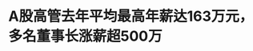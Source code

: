 <!DOCTYPE html>
<html lang="zh-CN">

<head>
    
<title>A股高管去年平均最高年薪达163万元，多名董事长涨薪超500万_腾讯新闻</title>
<meta name="keywords" content="股票,高管薪酬,李西廷,药明康德,高管,金融业,医药行业,工资">
<meta name="description" content="去年全年，A股上市公司高管最高年薪平均值为163.67万元，金融业高管薪酬水平领跑全行业，最高年薪均值为194.7万元，批发和零售业紧随其后。5月28日，荣正集团发布《中国企业家价值报告（2025）》（下称“报告”），统计了A股上市公司高管的总体薪酬水平。 报告显示，2024年，药明康德董事长李革年薪达4180万元，成为去年A股...">
<meta name="author" content="腾讯网">
<meta name="copyright" content="Copyright 1998 - 2025 Tencent. All Rights Reserved">
<meta property="og:type" content="news" />

<meta property="og:title" content="A股高管去年平均最高年薪达163万元，多名董事长涨薪超500万_腾讯新闻" />
<meta property="og:description" content="去年全年，A股上市公司高管最高年薪平均值为163.67万元，金融业高管薪酬水平领跑全行业，最高年薪均值为194.7万元，批发和零售业紧随其后。5月28日，荣正集团发布《中国企业家价值报告（2025）》（下称“报告”），统计了A股上市公司高管的总体薪酬水平。 报告显示，2024年，药明康德董事长李革年薪达4180万元，成为去年A股..." />
<meta property="og:url" content="https://news.qq.com/rain/a/20250528A08XFT00" />
<meta property="og:image" content="https://inews.gtimg.com/news_ls/OCjRuaLQWFWEidGhOguveDuWBdu3Svf1oRn2O1TIp8ebIAA_640330/0" />
<meta property="article:author" content="第一财经" />
<meta property="article:published_time" content="2025-05-28 20:14:14" />
<meta property="category" content="finance" />

<meta name="baidu-site-verification" content="jJeIJ5X7pP" />
    <meta charset="utf-8" />
<meta http-equiv="X-UA-Compatible" content="IE=Edge" />
<meta name="viewport" content="width=device-width, initial-scale=1, shrink-to-fit=no" />
<link rel="dns-prefetch" href="mat1.gtimg.com">
<link rel="dns-prefetch" href="i.news.qq.com">
<link rel="shortcut icon" href="https://mat1.gtimg.com/qqcdn/qqindex2021/favicon.ico">
<script nomodule="true" src="https://mat1.gtimg.com/qqcdn/qqindex2021/common-static/20240515201444/core3-37-1.min.js"></script>
<script>
  try {
    if (!window.IntersectionObserver) {
      var observerScript = document.createElement('script');
      observerScript.src = "https://mat1.gtimg.com/qqcdn/qqindex2021/common-static/20241024141058/intersection-observer-polyfill.js";
      document.head.appendChild(observerScript);
    }
  } catch (error) {}
</script>

<script>
  try {
    if (!Element.prototype.scrollTo) {
      var scrollScript = document.createElement('script');
      scrollScript.src = "https://mat1.gtimg.com/qqcdn/qqindex2021/common-static/20241025153001/scroll-behavior-polyfill.js";
      document.head.appendChild(scrollScript);
    }
  } catch (error) {}
</script>
<script>
  try {
    if ('scrollRestoration' in window.history) {
      window.history.scrollRestoration = 'manual';
    }
    window.isPcClient = Boolean(window.electron) && (
      window.navigator.userAgent.indexOf('pc-client') > 0 ||
      window.navigator.userAgent.indexOf('TencentNews') > 0
    );
  } catch {}
</script>
<script>
  try {
    if (window.isPcClient) {
      var bodyStyle = document.createElement('style');
      bodyStyle.innerText = 'body{ zoom: 0.95 }';
      document.head.appendChild(bodyStyle);
    }
  } catch {}
</script>
<script>
  window.DATA = {"url":"https://view.inews.qq.com/a/20250528A08XFT00","article_id":"20250528A08XFT00","article_type":"0","title":"A股高管去年平均最高年薪达163万元，多名董事长涨薪超500万","desc":"去年全年，A股上市公司高管最高年薪平均值为163.67万元，金融业高管薪酬水平领跑全行业，最高年薪均值为194.7万元，批发和零售业紧随其后。5月28日，荣正集团发布《中国企业家价值报告（2025）》（下称“报告”），统计了A股上市公司高管的总体薪酬水平。 报告显示，2024年，药明康德董事长李革年薪达4180万元，成为去年A股...","iNewsRecommendLevel":1,"abstract":"去年全年，A股上市公司高管最高年薪平均值为163.67万元，金融业高管薪酬水平领跑全行业，最高年薪均值为194.7万元，批发和零售业紧随其后。5月28日，荣正集团发布《中国企业家价值报告（2025）》（下称“报告”），统计了A股上市公司高管的总体薪酬水平。 报告显示，2024年，药明康德董事长李革年薪达4180万元，成为去年A股...","catalog1":"finance","ad_channel_sign":"finance","introduction":"","media":"第一财经","media_id":"5178949","pubtime":"2025-05-28 20:14:14","comment_id":"8415697598","political":0,"cmsId":"20250528A08XFT00","cms_id":"20250528A08XFT00","closeAllAd":0,"closeAllFavorite":false,"originContent":{"directory":{"ai_list":null,"enable":2,"list":null},"key_points_show":["2024年A股上市公司高管平均最高年薪达163.67万元，金融业高管薪酬水平领跑全行业。","药明康德董事长李革成为去年A股公司年薪最高的董事长，年薪达4180万元。","其中，大洋电机董事长鲁楚平、立讯精密董事长王来春、三七互娱董事长李卫伟等，去年年薪均较2023年增加超500万元。","另一方面，去年员工持股计划的公告数量较2023年增加了30.66%，其中首期公告较2023年增加了82.61%。","制造业成为推动股权激励业务最广泛的行业，去年公告股权激励计划数量最多，达471个。"],"text":"\u003cdiv class=\"rich_media_content\"\u003e\u003c!--NO_AD_ERROR_5_1--\u003e\u003cp\u003e去年全年，A股上市公司高管最高年薪平均值为163.67万元，金融业高管薪酬水平领跑全行业，最高年薪均值为194.7万元，批发和零售业紧随其后。5月28日，荣正集团发布《中国企业家价值报告（2025）》（下称“报告”），统计了A股上市公司高管的总体薪酬水平。\u003c!--NO_AD_0--\u003e\u003c!--EOP_0--\u003e\u003c/p\u003e\u003c!--PARAGRAPH_0--\u003e \u003cp\u003e报告显示，2024年，\u003c!--SECURE_LINK_BEGIN_0--\u003e药明康德\u003c!--SECURE_LINK_END_0--\u003e董事长李革年薪达4180万元，成为去年A股公司年薪最高的董事长；\u003c!--SECURE_LINK_BEGIN_1--\u003e迈瑞医疗\u003c!--SECURE_LINK_END_1--\u003e董事长李西廷、\u003c!--SECURE_LINK_BEGIN_2--\u003e百济神州\u003c!--SECURE_LINK_END_2--\u003e执行董事欧雷强、\u003c!--SECURE_LINK_BEGIN_3--\u003e伊利股份\u003c!--SECURE_LINK_END_3--\u003e董事长兼总裁潘刚，年薪均排名前列，金额超一千万元。\u003c/p\u003e \u003cp\u003e薪酬水平位于前列的上市公司中，部分企业高管去年的年薪还在去年大额增长。其中，\u003c!--SECURE_LINK_BEGIN_4--\u003e大洋电机\u003c!--SECURE_LINK_END_4--\u003e董事长鲁楚平、\u003c!--SECURE_LINK_BEGIN_5--\u003e立讯精密\u003c!--SECURE_LINK_END_5--\u003e董事长王来春、\u003c!--SECURE_LINK_BEGIN_6--\u003e三七互娱\u003c!--SECURE_LINK_END_6--\u003e董事长李卫伟等，去年年薪均较2023年增加超500万元。此外，去年员工持股计划的公告数量，较2023年增加了30.66%，其中首期公告较2023年增加了82.61%。\u003c!--NO_AD_1--\u003e\u003c!--EOP_1--\u003e\u003c/p\u003e\u003c!--PARAGRAPH_1--\u003e \u003cp\u003e\u003cstrong\u003e药明康德董事长去年年薪4180万\u003c/strong\u003e\u003c/p\u003e \u003cp\u003e根据报告，一家上市公司只选取该公司一位最高年薪人员作为样本，参与有效样本的最高年薪统计，有效样本涉及5360家上市。其中，药企高管的年薪水平表现突出。\u003c/p\u003e \u003cp\u003e高管薪酬前三甲，全部被医药生物行业企业包揽。数据显示，2024年，药明康德董事长李革的年薪为4180万元，成为去年唯一一名薪酬突破四千万元的A股董事长。迈瑞医疗董事长李西廷，百济神州执行董事欧雷强，则以2493.9万元和2019.38万元的薪酬紧随其后。\u003c!--NO_AD_2--\u003e\u003c!--EOP_2--\u003e\u003c/p\u003e\u003c!--PARAGRAPH_2--\u003e \u003cp\u003e除上述3家公司之外，A股公司年薪靠前的高管还包括：伊利股份董事长兼总裁潘刚，\u003c!--SECURE_LINK_BEGIN_7--\u003e阳光电源\u003c!--SECURE_LINK_END_7--\u003e副董事长、高级副总裁顾亦磊，\u003c!--SECURE_LINK_BEGIN_8--\u003eTCL科技\u003c!--SECURE_LINK_END_8--\u003e董事、高级副总裁赵军等，2024年年薪均超过一千万。\u003c/p\u003e \u003cp\u003e根据报告，若仅以董事长最高薪酬来看，\u003c!--SECURE_LINK_BEGIN_9--\u003e格力电器\u003c!--SECURE_LINK_END_9--\u003e董事长董明珠、三七互娱董事长李卫伟、美的集团董事长方洪波、TCL科技董事长李东生等，去年年薪分别达到1437.2万元、1380.09万元、1378万元和1177.66万元。\u003c/p\u003e \u003cp\u003e报告显示，去年薪酬增加最多的上市公司董事长，为大洋电机董事长鲁楚平，2024年年薪达到761.63万元，较前一年增加逾568万元； 立讯精密董事长王来春、三七互娱董事长李卫伟、中微公司董事长尹志尧等，去年年薪均较上年增加超500万元。\u003c!--NO_AD_3--\u003e\u003c!--EOP_3--\u003e\u003c/p\u003e\u003c!--PARAGRAPH_3--\u003e \u003cp\u003e分行业来看，金融业上市公司的高管薪酬水平依然位列A股第一，均值达到194.7万元；批发和零售业、卫生和社会工作行业紧随其后，均值分别为183.3万元和173.78万元。\u003c/p\u003e \u003cp\u003e科学研究和技术服务业的薪酬，也处于较高水平，去年的最高年薪均值为172.08万元，行业排名第四，较2023年有所提升。荣正集团认为，相对其他行业，该行业的薪酬支付能力在增强，也说明A股上市公司高管薪酬“含科量”在提升。\u003c/p\u003e \u003cp\u003e\u003cstrong\u003e员工持股公告数量明显提升\u003c/strong\u003e\u003c/p\u003e \u003cp\u003e根据报告，2024年，A股股权激励公告总量略有下降，员工持股公告数量则明显提升。\u003c/p\u003e \u003cp\u003e数据显示，去年全年，A股市场的股权激励计划总公告数为610份，较2023年下降8.41%；员工持股计划的公告数量达277份，较2023年增加30.66%，其中首期公告数量168份，较2023年增加82.61%。\u003c/p\u003e \u003cp\u003e“综合考虑去年A股市场表现、上市公司对未来业绩预期不明朗等因素的影响，股权激励计划数量同比下降，但股权激励广度、深度持续提升的势头没有改变。”荣正集团分析称，股权激励制度在A股市场的认可度逐年提升，也反映了资本市场的日趋成熟及上市公司治理结构的日益完善。\u003c!--NO_AD_4--\u003e\u003c!--EOP_4--\u003e\u003c/p\u003e\u003c!--PARAGRAPH_4--\u003e \u003cp\u003e分板块来看，创业板是去年股权激励计划公告数量最多的板块，达到222个，占总公告数量的36.39%；科创板、沪市主板、深市主板、北交所的股权激励计划数量，分别为161个、109个、94个和24个。\u003c/p\u003e \u003cp\u003e行业方面，去年，A股上市公司公告股权激励计划数量最多的是制造业，数量达471个，占比超七成。信息传输、软件和信息技术服务业、科学研究和技术服务业紧随其后。\u003c/p\u003e \u003cp\u003e对此，荣正集团认为，制造业成为推动股权激励业务最广泛的行业，一方面是因为该行业本身上市公司体量最大，另一方面则体现出，传统制造业在面临现代工业的转型升级过程中对核心人才的需求日益攀升。\u003c/p\u003e\u003csection\u003e  (本文来自第一财经)\u003c/section\u003e\u003cstyle\u003e.rich_media_content{--news-tabel-th-night-color: #444444;--news-font-day-color: #333;--news-font-night-color: #d9d9d9;--news-bottom-distance: 22px}.rich_media_content p:not([data-exeditor-arbitrary-box=image-box]){letter-spacing:.5px;line-height:30px;margin-bottom:var(--news-bottom-distance);word-wrap:break-word}.rich_media_content{color:var(--news-font-day-color);font-size:18px}@media(prefers-color-scheme:dark){body:not([data-weui-theme=light]):not([dark-mode-disable=true]) .rich_media_content p:not([data-exeditor-arbitrary-box=image-box]){letter-spacing:.5px;line-height:30px;margin-bottom:var(--news-bottom-distance);word-wrap:break-word}body:not([data-weui-theme=light]):not([dark-mode-disable=true]) .rich_media_content{color:var(--news-font-night-color)}}.data_color_scheme_dark .rich_media_content p:not([data-exeditor-arbitrary-box=image-box]){letter-spacing:.5px;line-height:30px;margin-bottom:var(--news-bottom-distance);word-wrap:break-word}.data_color_scheme_dark .rich_media_content{color:var(--news-font-night-color)}.data_color_scheme_dark .rich_media_content{font-size:18px}.rich_media_content p[data-exeditor-arbitrary-box=image-box]{margin-bottom:11px}.rich_media_content\u003ediv:not(.qnt-video),.rich_media_content\u003esection{margin-bottom:var(--news-bottom-distance)}.rich_media_content hr{margin-bottom:var(--news-bottom-distance)}.rich_media_content .link_list{margin:0;margin-top:20px;min-height:0!important}.rich_media_content blockquote{background:#f9f9f9;border-left:6px solid #ccc;margin:1.5em 10px;padding:.5em 10px}.rich_media_content blockquote p{margin-bottom:0!important}.data_color_scheme_dark .rich_media_content blockquote{background:#323232}@media(prefers-color-scheme:dark){body:not([data-weui-theme=light]):not([dark-mode-disable=true]) .rich_media_content blockquote{background:#323232}}.rich_media_content ol[data-ex-list]{--ol-start: 1;--ol-list-style-type: decimal;list-style-type:none;counter-reset:olCounter calc(var(--ol-start,1) - 1);position:relative}.rich_media_content ol[data-ex-list]\u003eli\u003e:first-child::before{content:counter(olCounter,var(--ol-list-style-type)) '. ';counter-increment:olCounter;font-variant-numeric:tabular-nums;display:inline-block}.rich_media_content ul[data-ex-list]{--ul-list-style-type: circle;list-style-type:none;position:relative}.rich_media_content ul[data-ex-list].nonUnicode-list-style-type\u003eli\u003e:first-child::before{content:var(--ul-list-style-type) ' ';font-variant-numeric:tabular-nums;display:inline-block;transform:scale(0.5)}.rich_media_content ul[data-ex-list].unicode-list-style-type\u003eli\u003e:first-child::before{content:var(--ul-list-style-type) ' ';font-variant-numeric:tabular-nums;display:inline-block;transform:scale(0.8)}.rich_media_content ol:not([data-ex-list]){padding-left:revert}.rich_media_content ul:not([data-ex-list]){padding-left:revert}.rich_media_content table{display:table;border-collapse:collapse;margin-bottom:var(--news-bottom-distance)}.rich_media_content table th,.rich_media_content table td{word-wrap:break-word;border:1px solid #ddd;white-space:nowrap;padding:2px 5px}.rich_media_content table th{font-weight:700;background-color:#f0f0f0;text-align:left}.rich_media_content table p{margin-bottom:0!important}.data_color_scheme_dark .rich_media_content table th{background:var(--news-tabel-th-night-color)}@media(prefers-color-scheme:dark){body:not([data-weui-theme=light]):not([dark-mode-disable=true]) .rich_media_content table th{background:var(--news-tabel-th-night-color)}}.rich_media_content .qqnews_image_desc,.rich_media_content p[type=om-image-desc]{line-height:20px!important;text-align:center!important;font-size:14px!important;color:#666!important}.rich_media_content div[data-exeditor-arbitrary-box=wrap]:not([data-exeditor-arbitrary-box-special-style]){max-width:100%}.rich_media_content .qqnews-content{--wmfont: 0;--wmcolor: transparent;font-size:var(--wmfont);color:var(--wmcolor);line-height:var(--wmfont)!important;margin-bottom:var(--wmfont)!important}.rich_media_content .qqnews_sign_emphasis{background:#f7f7f7}.rich_media_content .qqnews_sign_emphasis ol{word-wrap:break-word;border:none;color:#5c5c5c;line-height:28px;list-style:none;margin:14px 0 6px;padding:16px 15px 4px}.rich_media_content .qqnews_sign_emphasis p{margin-bottom:12px!important}.rich_media_content .qqnews_sign_emphasis ol\u003eli\u003ep{padding-left:30px}.rich_media_content .qqnews_sign_emphasis ol\u003eli{list-style:none}.rich_media_content .qqnews_sign_emphasis ol\u003eli\u003ep:first-child::before{margin-left:-30px;content:counter(olCounter,decimal) ''!important;counter-increment:olCounter!important;font-variant-numeric:tabular-nums!important;background:#37f;border-radius:2px;color:#fff;font-size:15px;font-style:normal;text-align:center;line-height:18px;width:18px;height:18px;margin-right:12px;position:relative;top:-1px}.data_color_scheme_dark .rich_media_content .qqnews_sign_emphasis{background:#262626}.data_color_scheme_dark .rich_media_content .qqnews_sign_emphasis ol\u003eli\u003ep{color:#a9a9a9}@media(prefers-color-scheme:dark){body:not([data-weui-theme=light]):not([dark-mode-disable=true]) .rich_media_content .qqnews_sign_emphasis{background:#262626}body:not([data-weui-theme=light]):not([dark-mode-disable=true]) .rich_media_content .qqnews_sign_emphasis ol\u003eli\u003ep{color:#a9a9a9}}.rich_media_content h1,.rich_media_content h2,.rich_media_content h3,.rich_media_content h4,.rich_media_content h5,.rich_media_content h6{margin-bottom:var(--news-bottom-distance);font-weight:700}.rich_media_content h1{font-size:20px}.rich_media_content h2,.rich_media_content h3{font-size:19px}.rich_media_content h4,.rich_media_content h5,.rich_media_content h6{font-size:18px}.rich_media_content li:empty{display:none}.rich_media_content ul,.rich_media_content ol{margin-bottom:var(--news-bottom-distance)}.rich_media_content div\u003ep:only-child{margin-bottom:0!important}.rich_media_content .cms-cke-widget-title-wrap p{margin-bottom:0!important}\u003c/style\u003e\u003c/div\u003e","version":"v2"},"originAttribute":{"SECURE_LINK_BEGIN_0":{"cms_orig_info":{"desc":"药明康德","trust_level":1,"type":"huaci_stock","url":"https://wzq.tenpay.com/mm/detail?type=1\u0026scode=603259\u0026stat_data=Ozm00p000n006"},"desc":"药明康德","trust_level":1,"type":"huaci_stock","url":"https://wzq.tenpay.com/mm/detail?type=1\u0026scode=603259\u0026stat_data=Ozm00p000n006"},"SECURE_LINK_BEGIN_1":{"cms_orig_info":{"desc":"迈瑞医疗","trust_level":1,"type":"huaci_stock","url":"https://wzq.tenpay.com/mm/detail?type=0\u0026scode=300760\u0026stat_data=Ozm00p000n006"},"desc":"迈瑞医疗","trust_level":1,"type":"huaci_stock","url":"https://wzq.tenpay.com/mm/detail?type=0\u0026scode=300760\u0026stat_data=Ozm00p000n006"},"SECURE_LINK_BEGIN_2":{"cms_orig_info":{"desc":"百济神州","trust_level":1,"type":"huaci_stock","url":"https://wzq.tenpay.com/mm/detail?type=2\u0026scode=06160\u0026stat_data=Ozm00p000n006"},"desc":"百济神州","trust_level":1,"type":"huaci_stock","url":"https://wzq.tenpay.com/mm/detail?type=2\u0026scode=06160\u0026stat_data=Ozm00p000n006"},"SECURE_LINK_BEGIN_3":{"cms_orig_info":{"desc":"伊利股份","trust_level":1,"type":"huaci_stock","url":"https://wzq.tenpay.com/mm/detail?type=1\u0026scode=600887\u0026stat_data=Ozm00p000n006"},"desc":"伊利股份","trust_level":1,"type":"huaci_stock","url":"https://wzq.tenpay.com/mm/detail?type=1\u0026scode=600887\u0026stat_data=Ozm00p000n006"},"SECURE_LINK_BEGIN_4":{"cms_orig_info":{"desc":"大洋电机","trust_level":1,"type":"huaci_stock","url":"https://wzq.tenpay.com/mm/detail?type=0\u0026scode=002249\u0026stat_data=Ozm00p000n006"},"desc":"大洋电机","trust_level":1,"type":"huaci_stock","url":"https://wzq.tenpay.com/mm/detail?type=0\u0026scode=002249\u0026stat_data=Ozm00p000n006"},"SECURE_LINK_BEGIN_5":{"cms_orig_info":{"desc":"立讯精密","trust_level":1,"type":"huaci_stock","url":"https://wzq.tenpay.com/mm/detail?type=0\u0026scode=002475\u0026stat_data=Ozm00p000n006"},"desc":"立讯精密","trust_level":1,"type":"huaci_stock","url":"https://wzq.tenpay.com/mm/detail?type=0\u0026scode=002475\u0026stat_data=Ozm00p000n006"},"SECURE_LINK_BEGIN_6":{"cms_orig_info":{"desc":"三七互娱","trust_level":1,"type":"huaci_stock","url":"https://wzq.tenpay.com/mm/detail?type=0\u0026scode=002555\u0026stat_data=Ozm00p000n006"},"desc":"三七互娱","trust_level":1,"type":"huaci_stock","url":"https://wzq.tenpay.com/mm/detail?type=0\u0026scode=002555\u0026stat_data=Ozm00p000n006"},"SECURE_LINK_BEGIN_7":{"cms_orig_info":{"desc":"阳光电源","trust_level":1,"type":"huaci_stock","url":"https://wzq.tenpay.com/mm/detail?type=0\u0026scode=300274\u0026stat_data=Ozm00p000n006"},"desc":"阳光电源","trust_level":1,"type":"huaci_stock","url":"https://wzq.tenpay.com/mm/detail?type=0\u0026scode=300274\u0026stat_data=Ozm00p000n006"},"SECURE_LINK_BEGIN_8":{"cms_orig_info":{"desc":"TCL科技","trust_level":1,"type":"huaci_stock","url":"https://wzq.tenpay.com/mm/detail?type=0\u0026scode=000100\u0026stat_data=Ozm00p000n006"},"desc":"TCL科技","trust_level":1,"type":"huaci_stock","url":"https://wzq.tenpay.com/mm/detail?type=0\u0026scode=000100\u0026stat_data=Ozm00p000n006"},"SECURE_LINK_BEGIN_9":{"cms_orig_info":{"desc":"格力电器","trust_level":1,"type":"huaci_stock","url":"https://wzq.tenpay.com/mm/detail?type=0\u0026scode=000651\u0026stat_data=Ozm00p000n006"},"desc":"格力电器","trust_level":1,"type":"huaci_stock","url":"https://wzq.tenpay.com/mm/detail?type=0\u0026scode=000651\u0026stat_data=Ozm00p000n006"},"SECURE_LINK_END_0":{"trust_level":1},"SECURE_LINK_END_1":{"trust_level":1},"SECURE_LINK_END_2":{"trust_level":1},"SECURE_LINK_END_3":{"trust_level":1},"SECURE_LINK_END_4":{"trust_level":1},"SECURE_LINK_END_5":{"trust_level":1},"SECURE_LINK_END_6":{"trust_level":1},"SECURE_LINK_END_7":{"trust_level":1},"SECURE_LINK_END_8":{"trust_level":1},"SECURE_LINK_END_9":{"trust_level":1}},"selfDeclare":{},"userAddress":"江苏","card":{"chlid":"5178949","chlname":"第一财经","desc":"第一财经 专业创造价值","icon":"http://inews.gtimg.com/newsapp_ls/0/1915096590_200200/0","msgEntry":1,"uin":"ecb32b1c3f90cad4af2eaa2ba2609c8d33","update_frequency":"0","vip_desc":"第一财经官方账号","vip_icon_night":"http://inews.gtimg.com/newsapp_ls/0/14876049528/0","vip_place":"left","vip_type":"30013","vip_icon":"http://inews.gtimg.com/newsapp_ls/0/14876049251/0","vip_type_new":"30013","suid":"8QMd3ndU5IEcuTzd","liveInfo":{"roomID":"1453604006","roomStatus":"2","cms_id":"RLV2025052710188200","article_type":"102"},"cpLevel":1},"interationCount":{"like":1,"collect":1,"share":3},"payment_info":{},"article_is_pay":false,"payment_column_info_v1":{"is_column_pay":false,"read_count_all":0},"tag_info_item":null,"contentWordsNum":1489,"extraProperty":{"FeedbackDetailDisableInsert":1,"zanSkinType":""},"relateWelfare":{},"aiSwitch":true,"isOversize":false,"videoArr":[]};
</script>
<script>
  window.channelInfo = {"channelConfig":{"channelNav":[{"_auto_id":"1","active_alien_img":"","alien_img":"","channel_id":"news_news_home","is_local":"0","link":"https://www.qq.com","name_cn":"首页","name_en":"home"},{"_auto_id":"2","active_alien_img":"","alien_img":"","channel_id":"news_news_top","is_local":"0","link":"","name_cn":"要闻","name_en":"news"},{"_auto_id":"4","active_alien_img":"","alien_img":"","channel_id":"news_news_bj","is_local":"1","link":"","name_cn":"北京","name_en":"bj"},{"_auto_id":"5","active_alien_img":"","alien_img":"","channel_id":"news_news_finance","is_local":"0","link":"","name_cn":"财经","name_en":"finance"},{"_auto_id":"6","active_alien_img":"","alien_img":"","channel_id":"news_news_tech","is_local":"0","link":"","name_cn":"科技","name_en":"tech"},{"_auto_id":"7","active_alien_img":"","alien_img":"","channel_id":"tv","is_local":"0","link":"https://v.qq.com/channel/tv/?ptag=qqnews","name_cn":"电视剧","name_en":"tv"},{"_auto_id":"8","active_alien_img":"","alien_img":"","channel_id":"news_news_qa","is_local":"0","link":"","name_cn":"热问","name_en":"qa"},{"_auto_id":"9","active_alien_img":"","alien_img":"","channel_id":"news_news_ent","is_local":"0","link":"","name_cn":"娱乐","name_en":"ent"},{"_auto_id":"10","active_alien_img":"","alien_img":"","channel_id":"variety","is_local":"0","link":"https://v.qq.com/channel/variety/?ptag=qqnews","name_cn":"综艺","name_en":"variety"},{"_auto_id":"11","active_alien_img":"","alien_img":"","channel_id":"news_news_sports","is_local":"0","link":"","name_cn":"体育","name_en":"sports"},{"_auto_id":"13","active_alien_img":"","alien_img":"","channel_id":"news_news_nba","is_local":"0","link":"","name_cn":"NBA","name_en":"nba"},{"_auto_id":"14","active_alien_img":"","alien_img":"","channel_id":"news_news_world","is_local":"0","link":"","name_cn":"国际","name_en":"world"},{"_auto_id":"15","active_alien_img":"","alien_img":"","channel_id":"news_news_mil","is_local":"0","link":"","name_cn":"军事","name_en":"milite"},{"_auto_id":"16","active_alien_img":"","alien_img":"","channel_id":"news_news_auto","is_local":"0","link":"","name_cn":"汽车","name_en":"auto"},{"_auto_id":"17","active_alien_img":"","alien_img":"","channel_id":"news_news_house","is_local":"0","link":"","name_cn":"房产","name_en":"house"},{"_auto_id":"18","active_alien_img":"","alien_img":"","channel_id":"news_news_edu","is_local":"0","link":"","name_cn":"教育","name_en":"edu"},{"_auto_id":"19","active_alien_img":"","alien_img":"","channel_id":"news_news_antip","is_local":"0","link":"","name_cn":"健康","name_en":"health"},{"_auto_id":"20","active_alien_img":"","alien_img":"","channel_id":"news_news_video","is_local":"0","link":"","name_cn":"视频","name_en":"video"},{"_auto_id":"21","active_alien_img":"","alien_img":"","channel_id":"news_news_game","is_local":"0","link":"","name_cn":"游戏","name_en":"games"},{"_auto_id":"22","active_alien_img":"","alien_img":"","channel_id":"news_news_nchupin","is_local":"0","link":"","name_cn":"眼界","name_en":"chupin"},{"_auto_id":"24","active_alien_img":"","alien_img":"","channel_id":"news_news_football","is_local":"0","link":"","name_cn":"足球","name_en":"football"},{"_auto_id":"25","active_alien_img":"","alien_img":"","channel_id":"news_news_kepu","is_local":"0","link":"","name_cn":"科学","name_en":"kepu"},{"_auto_id":"26","active_alien_img":"","alien_img":"","channel_id":"news_news_digi","is_local":"0","link":"","name_cn":"数码","name_en":"digi"},{"_auto_id":"28","active_alien_img":"","alien_img":"","channel_id":"ymzx","is_local":"0","link":"https://gamer.qq.com/v2/cloudgame/game/96897?ichannel=txxwpc0Ftxxwpc1","name_cn":"元梦之星","name_en":"news_news_ymzx"},{"_auto_id":"31","active_alien_img":"","alien_img":"","channel_id":"movie","is_local":"0","link":"https://v.qq.com/channel/movie/?ptag=qqnews","name_cn":"电影","name_en":"movie"},{"_auto_id":"32","active_alien_img":"","alien_img":"","channel_id":"news_news_esport","is_local":"0","link":"","name_cn":"电竞","name_en":"esport"},{"_auto_id":"34","active_alien_img":"","alien_img":"","channel_id":"news_news_history","is_local":"0","link":"","name_cn":"历史","name_en":"history"},{"_auto_id":"35","active_alien_img":"","alien_img":"","channel_id":"news_news_baby","is_local":"0","link":"","name_cn":"育儿","name_en":"baby"},{"_auto_id":"36","active_alien_img":"","alien_img":"","channel_id":"hbjy","is_local":"0","link":"https://gp.qq.com/act/a20250421mnqlx/news.shtml","name_cn":"和平精英","name_en":"news_news_hbjy"},{"_auto_id":"37","active_alien_img":"","alien_img":"","channel_id":"cloud_gamer","is_local":"0","link":"https://gamer.qq.com/?ichannel=txxwpc0Ftxxwpc1","name_cn":"云游戏","name_en":"cloud_gamer"},{"_auto_id":"38","active_alien_img":"","alien_img":"","channel_id":"news_news_lic","is_local":"0","link":"","name_cn":"理财","name_en":"finance_licai"},{"_auto_id":"39","active_alien_img":"","alien_img":"","channel_id":"news_news_istock","is_local":"0","link":"","name_cn":"股票","name_en":"finance_stock"},{"_auto_id":"40","active_alien_img":"","alien_img":"","channel_id":"ren_min_shi_pin","is_local":"0","link":"https://news.qq.com/omn/author/8QMd3Hld74cbujbY?tab=om_video","name_cn":"人民视频","name_en":"ren_min_shi_pin"},{"_auto_id":"41","active_alien_img":"","alien_img":"","channel_id":"news_news_weather","is_local":"0","link":"https://tianqi.qq.com/index.htm","name_cn":"天气","name_en":"weather"}]}};
</script>
<script>
  window.articleConfig = {"rightConfig":[{"_auto_id":"1","category_key":"default","modules":"{\"moduleList\":[{\"title\":\"作者其他文章\",\"id\":\"user_article\"},{\"title\":\"精选视频\",\"id\":\"video_album\",\"videoType\":\"tag\",\"videoId\":\"aUepxrtchGM=\",\"isSticky\":0},{\"title\":\"下载条\",\"id\":\"download_banner\",\"isSticky\":1},{\"title\":\"热点榜\",\"id\":\"hot_rank_list\",\"isSticky\":1},{\"title\":\"广告推广\",\"id\":\"ssp_ad_module\",\"category\":\"ad_ssp\",\"loid\":\"109\",\"isSticky\":1},{\"title\":\"广告推广位\",\"id\":\"c2s_ad_module\",\"category\":\"right_c2s\",\"path\":\"QQcom_all_Rectangle-1|QQcom_all_Rectangle-2|QQcom_all_Rectangle-3\",\"isSticky\":1}]}"},{"_auto_id":"2","category_key":"ent","modules":"{\"moduleList\":[{\"title\":\"作者其他文章\",\"id\":\"user_article\"},{\"title\":\"精选视频\",\"id\":\"video_album\",\"videoType\":\"tag\",\"videoId\":\"aUepxrtchGM=\"},{\"title\":\"下载条\",\"id\":\"download_banner\",\"isSticky\":1},{\"title\":\"热点榜\",\"id\":\"hot_rank_list\",\"isSticky\":1},{\"title\":\"广告推广\",\"id\":\"ssp_ad_module\",\"category\":\"ad_ssp\",\"loid\":\"109\",\"isSticky\":1},{\"title\":\"广告推广\",\"id\":\"ssp_ad_module\",\"category\":\"ad_ssp\",\"loid\":\"117\",\"isSticky\":1}]}"},{"_auto_id":"3","category_key":"game","modules":"{\"moduleList\":[{\"title\":\"作者其他文章\",\"id\":\"user_article\"},{\"title\":\"精选视频\",\"id\":\"video_album\",\"videoType\":\"tag\",\"videoId\":\"aUepxrtchGM=\"},{\"title\":\"热门游戏\",\"id\":\"recommend_game\",\"isSticky\":0},{\"title\":\"下载条\",\"id\":\"download_banner\",\"isSticky\":1},{\"title\":\"热点榜\",\"id\":\"hot_rank_list\",\"isSticky\":1},{\"title\":\"广告推广\",\"id\":\"ssp_ad_module\",\"category\":\"ad_ssp\",\"loid\":\"109\",\"isSticky\":1},{\"title\":\"广告推广位\",\"id\":\"c2s_ad_module\",\"category\":\"right_c2s\",\"path\":\"QQcom_all_Rectangle-1|QQcom_all_Rectangle-2|QQcom_all_Rectangle-3\",\"isSticky\":1}]}"},{"_auto_id":"4","category_key":"tech","modules":"{\"moduleList\":[{\"title\":\"作者其他文章\",\"id\":\"user_article\"},{\"title\":\"精选视频\",\"id\":\"video_album\",\"videoType\":\"tag\",\"videoId\":\"aUepxrtchGM=\"},{\"title\":\"下载条\",\"id\":\"download_banner\",\"isSticky\":1},{\"title\":\"热点榜\",\"id\":\"hot_rank_list\",\"isSticky\":1},{\"title\":\"广告推广\",\"id\":\"ssp_ad_module\",\"category\":\"ad_ssp\",\"loid\":\"109\",\"isSticky\":1},{\"title\":\"广告推广位\",\"id\":\"c2s_ad_module\",\"category\":\"right_c2s\",\"path\":\"QQcom_all_Rectangle-1|QQcom_all_Rectangle-2|QQcom_all_Rectangle-3\",\"isSticky\":1}]}"},{"_auto_id":"5","category_key":"finance","modules":"{\"moduleList\":[{\"title\":\"作者其他文章\",\"id\":\"user_article\"},{\"title\":\"精选视频\",\"id\":\"video_album\",\"videoType\":\"tag\",\"videoId\":\"aUepxrtchGM=\"},{\"title\":\"下载条\",\"id\":\"download_banner\",\"isSticky\":1},{\"title\":\"热点榜\",\"id\":\"hot_rank_list\",\"isSticky\":1},{\"title\":\"广告推广\",\"id\":\"ssp_ad_module\",\"category\":\"ad_ssp\",\"loid\":\"109\",\"isSticky\":1},{\"title\":\"广告推广位\",\"id\":\"c2s_ad_module\",\"category\":\"right_c2s\",\"path\":\"QQcom_all_Rectangle-1|QQcom_all_Rectangle-2|QQcom_all_Rectangle-3\",\"isSticky\":1}]}"},{"_auto_id":"6","category_key":"news","modules":"{\"moduleList\":[{\"title\":\"作者其他文章\",\"id\":\"user_article\"},{\"title\":\"精选视频\",\"id\":\"video_album\",\"videoType\":\"tag\",\"videoId\":\"aUepxrtchGM=\"},{\"title\":\"下载条\",\"id\":\"download_banner\",\"isSticky\":1},{\"title\":\"热点榜\",\"id\":\"hot_rank_list\",\"isSticky\":1},{\"title\":\"广告推广\",\"id\":\"ssp_ad_module\",\"category\":\"ad_ssp\",\"loid\":\"109\",\"isSticky\":1},{\"title\":\"广告推广位\",\"id\":\"c2s_ad_module\",\"category\":\"right_c2s\",\"path\":\"QQcom_all_Rectangle-1|QQcom_all_Rectangle-2|QQcom_all_Rectangle-3\",\"isSticky\":1}]}"},{"_auto_id":"7","category_key":"fashion","modules":"{\"moduleList\":[{\"title\":\"作者其他文章\",\"id\":\"user_article\"},{\"title\":\"精选视频\",\"id\":\"video_album\",\"videoType\":\"tag\",\"videoId\":\"aUepxrtchGM=\"},{\"title\":\"下载条\",\"id\":\"download_banner\",\"isSticky\":1},{\"title\":\"热点榜\",\"id\":\"hot_rank_list\",\"isSticky\":1},{\"title\":\"广告推广\",\"id\":\"ssp_ad_module\",\"category\":\"ad_ssp\",\"loid\":\"109\",\"isSticky\":1},{\"title\":\"广告推广位\",\"id\":\"c2s_ad_module\",\"category\":\"right_c2s\",\"path\":\"QQcom_all_Rectangle-1|QQcom_all_Rectangle-2|QQcom_all_Rectangle-3\",\"isSticky\":1}]}"},{"_auto_id":"8","category_key":"sports","modules":"{\"moduleList\":[{\"title\":\"作者其他文章\",\"id\":\"user_article\"},{\"title\":\"精选视频\",\"id\":\"video_album\",\"videoType\":\"tag\",\"videoId\":\"aUepxrtchGM=\"},{\"title\":\"下载条\",\"id\":\"download_banner\",\"isSticky\":1},{\"title\":\"热点榜\",\"id\":\"hot_rank_list\",\"isSticky\":1},{\"title\":\"广告推广\",\"id\":\"ssp_ad_module\",\"category\":\"ad_ssp\",\"loid\":\"109\",\"isSticky\":1},{\"title\":\"广告推广位\",\"id\":\"c2s_ad_module\",\"category\":\"right_c2s\",\"path\":\"QQcom_all_Rectangle-1|QQcom_all_Rectangle-2|QQcom_all_Rectangle-3\",\"isSticky\":1}]}"},{"_auto_id":"9","category_key":"health","modules":"{\"moduleList\":[{\"title\":\"作者其他文章\",\"id\":\"user_article\"},{\"title\":\"精选视频\",\"id\":\"video_album\",\"videoType\":\"tag\",\"videoId\":\"aUepxrtchGM=\"},{\"title\":\"下载条\",\"id\":\"download_banner\",\"isSticky\":1},{\"title\":\"热点榜\",\"id\":\"hot_rank_list\",\"isSticky\":1},{\"title\":\"广告推广\",\"id\":\"ssp_ad_module\",\"category\":\"ad_ssp\",\"loid\":\"109\",\"isSticky\":1},{\"title\":\"广告推广位\",\"id\":\"c2s_ad_module\",\"category\":\"right_c2s\",\"path\":\"QQcom_all_Rectangle-1|QQcom_all_Rectangle-2|QQcom_all_Rectangle-3\",\"isSticky\":1}]}"},{"_auto_id":"10","category_key":"nba","modules":"{\"moduleList\":[{\"title\":\"作者其他文章\",\"id\":\"user_article\"},{\"title\":\"精选视频\",\"id\":\"video_album\",\"videoType\":\"tag\",\"videoId\":\"aUepxrtchGM=\"},{\"title\":\"下载条\",\"id\":\"download_banner\",\"isSticky\":1},{\"title\":\"热点榜\",\"id\":\"hot_rank_list\",\"isSticky\":1},{\"title\":\"广告推广\",\"id\":\"ssp_ad_module\",\"category\":\"ad_ssp\",\"loid\":\"109\",\"isSticky\":1},{\"title\":\"广告推广位\",\"id\":\"c2s_ad_module\",\"category\":\"right_c2s\",\"path\":\"QQcom_all_Rectangle-1|QQcom_all_Rectangle-2|QQcom_all_Rectangle-3\",\"isSticky\":1}]}"},{"_auto_id":"11","category_key":"edu","modules":"{\"moduleList\":[{\"title\":\"作者其他文章\",\"id\":\"user_article\"},{\"title\":\"精选视频\",\"id\":\"video_album\",\"videoType\":\"tag\",\"videoId\":\"aUWpxLNdg2c=\"},{\"title\":\"下载条\",\"id\":\"download_banner\",\"isSticky\":1},{\"title\":\"热点榜\",\"id\":\"hot_rank_list\",\"isSticky\":1},{\"title\":\"广告推广\",\"id\":\"ssp_ad_module\",\"category\":\"ad_ssp\",\"loid\":\"109\",\"isSticky\":1},{\"title\":\"广告推广位\",\"id\":\"c2s_ad_module\",\"category\":\"right_c2s\",\"path\":\"QQcom_all_Rectangle-1|QQcom_all_Rectangle-2|QQcom_all_Rectangle-3\",\"isSticky\":1}]}"},{"_auto_id":"12","category_key":"ad","modules":"{\"moduleList\":[{\"title\":\"广告推广\",\"id\":\"ssp_ad_module\",\"category\":\"ad_ssp\",\"loid\":\"109\",\"isSticky\":1},{\"title\":\"广告推广位\",\"id\":\"c2s_ad_module\",\"category\":\"right_c2s\",\"path\":\"QQcom_all_Rectangle-1|QQcom_all_Rectangle-2|QQcom_all_Rectangle-3\",\"isSticky\":1}]}"}],"tonglanAdConfig":[{"_auto_id":"1","modules":"{\"moduleList\":[{\"title\":\"广告推广位\",\"id\":\"top\",\"category\":\"top_c2s\",\"path\":\"QQcom_all_Width1-1\"},{\"title\":\"广告推广位\",\"id\":\"bottom\",\"category\":\"bottom_c2s\",\"path\":\"QQcom_all_Width1-2\"}]}"}],"bottomConfig":[],"videoAdConfig":[{"_auto_id":"1","normal_time":"10","switch":"1","video_count":"0","video_time":"0"}],"rightGameConfig":[{"_auto_id":"2","desc":"连续登录送游戏钻石，群雄共聚称霸沙城","icon":"https://inews.gtimg.com/newsapp_bt/0/0627161037914_3816/0","link":"https://s.iwan.qq.com/opengame/tenvideo/index.html?hidestatusbar=1&hidetitlebar=1&immersive=1&syswebview=1&landscape=1&gameid=49085&url=https%3A%2F%2Fgz-file.91ninthpalace.com%2Fwzzx%2Findex_tencent_iwan.html%20&ref_ele=90015","name":"王者之心2"},{"_auto_id":"3","desc":"上线送VIP！万人同屏横扫沙城","icon":"https://inews.gtimg.com/newsapp_bt/0/0627155752146_4584/0","link":"https://s.iwan.qq.com/opengame/tenvideo/index.html?hidestatusbar=1&hidetitlebar=1&immersive=1&landscape=1&syswebview=1&gameid=47203&url=https%3A%2F%2Fcqss2login.bigrnet.com%2Fiwan%2Fh5%2Fplay%2Floading&ref_ele=90015","name":"传奇盛世"},{"_auto_id":"4","desc":"超高爆率，经典玩法","icon":"https://inews.gtimg.com/newsapp_bt/0/0627160641137_9103/0","link":"https://s.iwan.qq.com/opengame/tenvideo/index.html?hidestatusbar=1&hidetitlebar=1&immersive=1&syswebview=1&gameid=43803&url=https%3A%2F%2Fsdk.mxzgame.com%2FGames%2Fportal%2F108337%2FTXVApp&ref_ele=90015","name":"新不良人"},{"_auto_id":"6","desc":"超多福利登录即领，海量游戏任你畅玩","icon":"https://inews.gtimg.com/newsapp_bt/0/111315495935_3595/0","link":"https://dldir3.qq.com/minigamefile/webdownloads/QQGameMini_silent_1002020001_cid0.exe","name":"QQ游戏大厅"},{"_auto_id":"7","desc":"纯正经典玩法，欢乐挑战赛火热来袭","icon":"https://inews.gtimg.com/newsapp_bt/0/070918050891_4971/0","link":"https://minigame.qq.com/h5game_frame_test/?appid=200904&ifid=1502020001","name":"欢乐斗地主"},{"_auto_id":"8","desc":"新服大放送，享赚你就来","icon":"https://inews.gtimg.com/newsapp_bt/0/0627154608860_7318/0","link":"https://s.iwan.qq.com/opengame/tenvideo/index.html?hidestatusbar=1&hidetitlebar=1&immersive=1&syswebview=1&landscape=1&gameid=43403&url=https%3A%2F%2Flogin-wxxyx2-bzsc.jikewan.com%2Fgame%2Fcqtxvideo.html&ref_ele=90015","name":"百战沙城"},{"_auto_id":"9","desc":"全新极速版本爽玩！送新武魂转换卡","icon":"https://inews.gtimg.com/newsapp_bt/0/1016115936984_7153/0","link":"https://s.iwan.qq.com/opengame/tenvideo/index.html?hidestatusbar=1&hidetitlebar=1&immersive=1&syswebview=1&gameid=51477&url=https%3A%2F%2Fh5sdk.cdqcwl.com%2Fsdk%2Ftxaiwandefault%2Fce43a6806214ed5b3e2227ca7e99e27a%2F2231&ref_ele=90015","name":"斗罗大陆"},{"_auto_id":"10","desc":"原汁原味，正版授权","icon":"https://inews.gtimg.com/newsapp_bt/0/0627160844946_1794/0","link":"https://s.iwan.qq.com/opengame/tenvideo/index.html?hidetitlebar=1&immersive=1&syswebview=1&landscape=1&gameid=37275&url=https%3A%2F%2Fsdk.mxzgame.com%2FGames%2Fportal%2F100211%2FTXVApp&ref_ele=90015","name":"原始传奇"},{"_auto_id":"11","desc":"登录领神秘巨星，打造巅峰阵容","icon":"https://inews.gtimg.com/newsapp_bt/0/0701170959368_8122/0","link":"https://s.iwan.qq.com/opengame/tenvideo/index.html?hidestatusbar=1&hidetitlebar=1&immersive=1&syswebview=1&gameid=40591&url=https%3A%2F%2Frh.diaigame.com%2Fh5plat%2Fplay%2Fpackage_code%2FP0012462&ref_ele=90015","name":"巅峰冠军足球"},{"_auto_id":"12","desc":"赛季制实时PVP联机对战","icon":"https://inews.gtimg.com/newsapp_bt/0/0701165259701_7142/0","link":"https://s.iwan.qq.com/opengame/tenvideo/index.html?hidestatusbar=1&hidetitlebar=1&immersive=1&syswebview=1&gameid=49634&url=https%3A%2F%2Ffootball.shenshoucdn.com%2Ffootball_new%2Fh5%2Ftxsp%2Findex.html&ref_ele=90015","name":"球场风云"},{"_auto_id":"13","desc":"专注超爽打宝体验","icon":"https://inews.gtimg.com/newsapp_bt/0/0627154956673_3154/0","link":"https://s.iwan.qq.com/opengame/tenvideo/index.html?hidestatusbar=1&hidetitlebar=1&immersive=1&syswebview=1&gameid=41057&url=https%3A%2F%2Fh5apily.fire2333.com%2Fh5sdk%2Ftxshipin%2Findex%2F3200222%2F3200112&ref_ele=90015","name":"传奇至尊"},{"_auto_id":"16","desc":"火爆新服，福利满满","icon":"https://inews.gtimg.com/newsapp_bt/0/0701171307639_4759/0","link":"https://s.iwan.qq.com/opengame/tenvideo/index.html?hidestatusbar=1&hidetitlebar=1&immersive=1&syswebview=1&gameid=50335&url=https%3A%2F%2Fh5-union-cdn.pptgame.cn%2Findex.html%3Ftx_package_id%3D10202%20&ref_ele=90015","name":"火源战纪"},{"_auto_id":"17","desc":"魔幻风格，超大场面","icon":"https://inews.gtimg.com/newsapp_bt/0/0701171500721_6895/0","link":"https://s.iwan.qq.com/opengame/tenvideo/index.html?hidestatusbar=1&hidetitlebar=1&immersive=1&syswebview=1&gameid=33112&url=https%3A%2F%2Fcsjs-tx.ebibi.com%2Fgame%2Fh5iwan-wwzs%2Fmain%2Findex.html&ref_ele=90015","name":"万王之神"},{"_auto_id":"19","desc":"经典神话背景，高清细腻画质","icon":"https://inews.gtimg.com/newsapp_bt/0/0709181543493_4955/0","link":"https://s.iwan.qq.com/opengame/tenvideo/index.html?hidestatusbar=1&hidetitlebar=1&immersive=1&syswebview=1&gameid=39686&url=https%3A%2F%2Fsdk.gz.1253361160.clb.myqcloud.com%2FGames%2Fportal%2F108311%2FTXVApp&ref_ele=90015","name":"凡人神将传"}]};
</script>
<script src="https://mat1.gtimg.com/www/js/emonitor/custom_ed041a23.js" charset="utf-8"></script>
<script>
  try {
    window.emonitorIns = emonitor.create({
      name: 'newsqq_normalArticle',
      atta: {
        name: 'newsqq',
      },
      mode: '007',
    });
  } catch (err) {
    console.warn(err);
  }
</script>
<link href="https://mat1.gtimg.com/qqcdn/qqindex2021/common-static/hel/qqnews-pc-dc_20250526065055/static/css/static.css" rel="stylesheet">

<script>window.__HEL_PRESET_META__={"qqnews-pc-components":{"app":{"id":1366,"name":"qqnews-pc-components","app_group_name":"qqnews-pc-components","proj_ver":{"map":{},"utime":0},"online_version":"qqnews-pc-components_20250515055747","build_version":"qqnews-pc-components_20250526064847","update_at":"2025-05-26T10:49:41.000Z","desc":"set by [init], from container [formal.pc.dc.sz100981] worker [0]"},"version":{"sub_app_name":"qqnews-pc-components","sub_app_version":"qqnews-pc-components_20250526064847","src_map":{"webDirPath":"https://mat1.gtimg.com/qqcdn/qqindex2021/common-static/hel/qqnews-pc-components_20250526064847","htmlIndexSrc":"https://mat1.gtimg.com/qqcdn/qqindex2021/common-static/hel/qqnews-pc-components_20250526064847/index.html","extractMode":"all","iframeSrc":"","chunkCssSrcList":["https://mat1.gtimg.com/qqcdn/qqindex2021/common-static/hel/qqnews-pc-components_20250526064847/static/css/index.css"],"chunkJsSrcList":["https://mat1.gtimg.com/qqcdn/qqindex2021/common-static/hel/qqnews-pc-components_20250526064847/static/js/index.js"],"staticCssSrcList":[],"staticJsSrcList":["https://mat1.gtimg.com/qqcdn/qqindex2021/static/20231212123233/react.production.min.js","https://mat1.gtimg.com/qqcdn/qqindex2021/static/20231212123233/react-dom.production.min.js","https://mat1.gtimg.com/qqcdn/qqindex2021/common-static/hel/hel-base-v16.js"],"relativeCssSrcList":[],"relativeJsSrcList":[],"privCssSrcList":[],"srvModSrcList":[],"srvModSrcIndex":"","headAssetList":[{"tag":"staticScript","append":false,"attrs":{"src":"https://mat1.gtimg.com/qqcdn/qqindex2021/static/20231212123233/react.production.min.js"}},{"tag":"staticScript","append":false,"attrs":{"src":"https://mat1.gtimg.com/qqcdn/qqindex2021/static/20231212123233/react-dom.production.min.js"}},{"tag":"staticScript","append":false,"attrs":{"src":"https://mat1.gtimg.com/qqcdn/qqindex2021/common-static/hel/hel-base-v16.js"}},{"tag":"script","append":true,"attrs":{"src":"https://mat1.gtimg.com/qqcdn/qqindex2021/common-static/hel/qqnews-pc-components_20250526064847/static/js/index.js","defer":""}},{"tag":"link","append":true,"attrs":{"href":"https://mat1.gtimg.com/qqcdn/qqindex2021/common-static/hel/qqnews-pc-components_20250526064847/static/css/index.css","rel":"stylesheet"}}],"bodyAssetList":[]},"update_at":"2025-05-26T10:49:40.000Z","create_at":"2025-05-26T10:49:40.000Z","_worker_id":"0","_is_backup":true}}}</script>
<script>window.__VIEW_PATH__="article.ejs";</script>
</head>

<body id="dc-normal-body">
  <div id="top-nav"></div>
  <div id="topAd"></div>
  <div class="qqweb-pc-content ">
    <div class="content-left">
      <div class="content">
        <div class="left-tool" id="left-tool"></div>
                <div class="content-article">
            <div id="article-column-tag"></div>
            <h1>A股高管去年平均最高年薪达163万元，多名董事长涨薪超500万</h1>
            <div id="article-author"></div>
            <div id="article-content"></div>
          <div id="article-status"></div>
          <div id="relate-question"></div>
          <div class="recommend-con" id="ArticleBottom"></div>
        </div>
      </div>
      <div id="article-comment"></div>
      <div id="recommend"></div>
      <div id="bottomAd"></div>
      <div id="article-footer"></div>
    </div>
    <div id="content-right" class="content-right"></div>
  </div>
  <div id="go-top"></div>
  <script>
    var navDom = document.getElementById('top-nav');
    if (window.isPcClient && navDom) {
      navDom.style.height = '0';
    }
  </script>
    <script type="text/javascript">
  var TIME_BEFORE_LOAD_CRYSTAL = Date.now();
</script>
<script src="https://mat1.gtimg.com/qqcdn/qqindex2021/advertisement/qqdc/crystal.202504291215.min.js" id="l_qq_com"></script>
<script type="text/javascript">
  if (typeof crystal === 'undefined' && Math.random() <= 1) {
    (function() {
      var TIME_AFTER_LOAD_CRYSTAL = Date.now();
      var img = new Image(1, 1);
      img.src = "//dp3.qq.com/qqcom/?adb=1&dm=new&err=1002&blockjs=" + (TIME_AFTER_LOAD_CRYSTAL - TIME_BEFORE_LOAD_CRYSTAL);
    })();
  }
</script>
    <iframe style="display: none;" src="https://i.news.qq.com/web_backend/getWebPacUid"></iframe>
<script src="https://mat1.gtimg.com/qqcdn/qqindex2021/common-static/20240805160928/react.production.min.js"></script>
<script src="https://mat1.gtimg.com/qqcdn/qqindex2021/common-static/20240805160928/react-dom.production.min.js"></script>
<script src="https://mat1.gtimg.com/qqcdn/qqindex2021/common-static/20241018171503/universal-report.min.js"></script>
<script defer type="text/javascript" src="https://mat1.gtimg.com/qqcdn/qqindex2021/libs/barrier/aria.js?appid=9327b8b06379d9d1728bbfbe2025ef9c" charset="utf-8"></script>
<script defer src="https://t.captcha.qq.com/TCaptcha.js"></script>
<script>document.cookie="hel_err=;path=/;";</script>
<script src="https://mat1.gtimg.com/qqcdn/qqindex2021/common-static/hel/hel-base-v16.js"></script>
<script src="https://mat1.gtimg.com/qqcdn/qqindex2021/common-static/hel/qqnews-pc-hel-entry_20250117174052/static/js/index.js"></script>
<link rel="preload" href="https://mat1.gtimg.com/qqcdn/qqindex2021/common-static/hel/qqnews-pc-dc_20250526065055/static/js/static.js" as="script">
<link rel="preload" href="https://mat1.gtimg.com/qqcdn/qqindex2021/common-static/hel/qqnews-pc-components_20250526064847/static/js/index.js" as="script">
<script>window.loadProject("https://mat1.gtimg.com/qqcdn/qqindex2021/common-static/hel/qqnews-pc-dc_20250526065055/static/js/static.js");</script>
<iframe id="videoFrame" style="display: none;" src="https://video.qq.com/cookie/sync_qqnews.html"></iframe>
</body>

</html>
